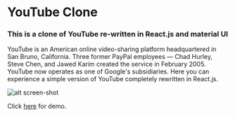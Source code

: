 # YouTube Clone
### This is a clone of YouTube re-written in React.js and material UI

YouTube is an American online video-sharing platform headquartered in San Bruno, California. Three former PayPal employees — Chad Hurley, Steve Chen, and Jawed Karim created the service in February 2005. YouTube now operates as one of Google's subsidiaries.
Here you can experience a simple version of YouTube completely rewritten in React.js.

![alt screen-shot](./ss.png)

Click [here](https://ebinxavier.github.io/youtube/) for demo.
